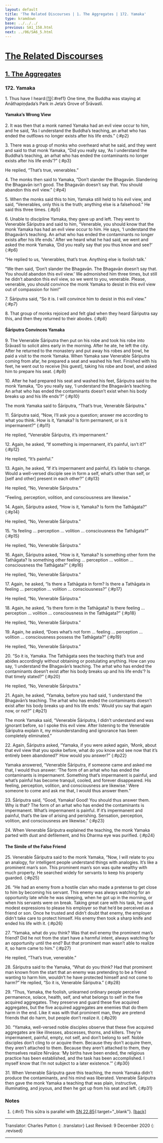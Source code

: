 ```yaml
---
layout: default
title: 'The Related Discourses | 1. The Aggregates | 172. Yamaka'
type: kramdown
base: ../../../
previous: SA1_158.html
next: ../06/SA6_5.html
---
```


# [The Related Discourses](../index.html)
## [1. The Aggregates](index.html)
### 172. Yamaka

1\. Thus have I heard:[\[1\]](#n1){:#ref1} One time, the Buddha was staying at Anāthapiṇḍada’s Park in Jeta’s Grove of Śrāvastī.

#### Yamaka’s Wrong View

2\. It was then that a monk named Yamaka had an evil view occur to him, and he said, “As I understand the Buddha’s teaching, an arhat who has ended the outflows no longer exists after his life ends.”
{:#p2}

3\. There was a group of monks who overheard what he said, and they went and said to that monk Yamaka, “Did you really say, ‘As I understand the Buddha’s teaching, an arhat who has ended the contaminants no longer exists after his life ends’?”
{:#p3}

He replied, “That’s true, venerables.”

4\. The monks then said to Yamaka, “Don’t slander the Bhagavān. Slandering the Bhagavān isn’t good. The Bhagavān doesn’t say that. You should abandon this evil view.”
{:#p4}

5\. When the monks said this to him, Yamaka still held to his evil view, and said, “Venerables, only this is the truth; anything else is a falsehood.” He said this three times.
{:#p5}

6\. Unable to discipline Yamaka, they gave up and left. They went to Venerable Śāriputra and said to him, “Venerable, you should know that the monk Yamaka has had an evil view occur to him. He says, ‘I understand the Bhagavān’s teaching. An arhat who has ended the contaminants no longer exists after his life ends.’ After we heard what he had said, we went and asked the monk Yamaka, ‘Did you really say that you thus know and see?’
{:#p6}

“He replied to us, ‘Venerables, that’s true. Anything else is foolish talk.’

“We then said, ‘Don’t slander the Bhagavān. The Bhagavān doesn’t say that. You should abandon this evil view.’ We admonished him three times, but still he didn’t abandon this evil view, so we went to you, venerable. Please, venerable, you should convince the monk Yamaka to desist in this evil view out of compassion for him!”

7\. Śāriputra said, “So it is. I will convince him to desist in this evil view.”
{:#p7}

8\. That group of monks rejoiced and felt glad when they heard Śāriputra say this, and then they returned to their abodes.
{:#p8}

#### Śāriputra Convinces Yamaka

9\. The Venerable Śāriputra then put on his robe and took his robe into Śrāvastī to solicit alms early in the morning. After he ate, he left the city. After he returned to the monastery and put away his robes and bowl, he paid a visit to the monk Yamaka. When Yamaka saw Venerable Śāriputra coming from afar, he prepared a seat and washed his feet. Finished with his feet, he went out to receive [his guest], taking his robe and bowl, and asked him to prepare his seat.
{:#p9}

10\. After he had prepared his seat and washed his feet, Śāriputra said to the monk Yamaka, “Do you really say, ‘I understand the Bhagavān’s teaching. An arhat who has ended the contaminants doesn’t exist when his body breaks up and his life ends’?”
{:#p10}

The monk Yamaka said to Śāriputra, “That’s true, Venerable Śāriputra.”

11\. Śāriputra said, “Now, I’ll ask you a question; answer me according to what you think. How is it, Yamaka? Is form permanent, or is it impermanent?”
{:#p11}

He replied, “Venerable Śāriputra, it’s impermanent.”

12\. Again, he asked, “If something is impermanent, it’s painful, isn’t it?”
{:#p12}

He replied, “It’s painful.”

13\. Again, he asked, “If it’s impermanent and painful, it’s liable to change. Would a well-versed disciple see in form a self, what’s other than self, or [self and other] present in each other?”
{:#p13}

He replied, “No, Venerable Śāriputra.”

“Feeling, perception, volition, and consciousness are likewise.”

14\. Again, Śāriputra asked, “How is it, Yamaka? Is form the Tathāgata?”
{:#p14}

He replied, “No, Venerable Śāriputra.”

15\. “Is feeling … perception … volition … consciousness the Tathāgata?”
{:#p15}

He replied, “No, Venerable Śāriputra.”

16\. Again, Śāriputra asked, “How is it, Yamaka? Is something other form the Tathāgata? Is something other feeling … perception … volition … consciousness the Tathāgata?”
{:#p16}

He replied, “No, Venerable Śāriputra.”

17\. Again, he asked, “Is there a Tathāgata in form? Is there a Tathāgata in feeling … perception … volition … consciousness?”
{:#p17}

He replied, “No, Venerable Śāriputra.”

18\. Again, he asked, “Is there form in the Tathāgata? Is there feeling … perception … volition … consciousness in the Tathāgata?”
{:#p18}

He replied, “No, Venerable Śāriputra.”

19\. Again, he asked, “Does what’s not form … feeling … perception … volition … consciousness possess the Tathāgata?”
{:#p19}

He replied, “No, Venerable Śāriputra.”

20\. “So it is, Yamaka. The Tathāgata sees the teaching that’s true and abides accordingly without obtaining or postulating anything. How can you say, ‘I understand the Bhagavān’s teaching. The arhat who has ended the contaminants doesn’t exist after his body breaks up and his life ends’? Is that timely stated?”
{:#p20}

He replied, “No, Venerable Śāriputra.”

21\. Again, he asked, “Yamaka, before you had said, ‘I understand the Bhagavān’s teaching. The arhat who has ended the contaminants doesn’t exist after his body breaks up and his life ends.’ Would you say that again now, or not?”
{:#p21}

The monk Yamaka said, “Venerable Śāriputra, I didn’t understand and was ignorant before, so I spoke this evil view. After listening to the Venerable Śāriputra explain it, my misunderstanding and ignorance has been completely eliminated.”

22\. Again, Śāriputra asked, “Yamaka, if you were asked again, ‘Monk, about that evil view that you spoke before, what do you know and see now that it’s entirely been abandoned?’ How would you answer?”
{:#p22}

Yamaka answered, “Venerable Śāriputra, if someone came and asked me that, I would thus answer: ‘The form of an arhat who has ended the contaminants is impermanent. Something that’s impermanent is painful, and what’s painful has become tranquil, cooled, and forever disappeared. His feeling, perception, volition, and consciousness are likewise.’ Were someone to come and ask me that, I would thus answer them.”

23\. Śāriputra said, “Good, Yamaka! Good! You should thus answer them. Why is that? The form of an arhat who has ended the contaminants is impermanent. What’s impermanent is painful. If it’s impermanent and painful, that’s the law of arising and perishing. Sensation, perception, volition, and consciousness are likewise.”
{:#p23}

24\. When Venerable Śāriputra explained the teaching, the monk Yamaka parted with dust and defilement, and his Dharma eye was purified.
{:#p24}

#### The Simile of the False Friend

25\. Venerable Śāriputra said to the monk Yamaka, “Now, I will relate to you an analogy, for intelligent people understand things with analogies. It’s like a prominent man’s son. This prominent man’s son was quite wealthy with much property. He searched widely for servants to keep his property guarded.
{:#p25}

26\. “He had an enemy from a hostile clan who made a pretense to get close to him by becoming his servant. This enemy was always watching for an opportunity late while he was sleeping, when he got up in the morning, or when his servants were on break. Taking great care with his task, he used modest expressions to please his employer so that he’d be perceived as a friend or son. Once he trusted and didn’t doubt that enemy, the employer didn’t take care to protect himself. His enemy then took a sharp knife and ended his life with it.
{:#p26}

27\. “Yamaka, what do you think? Was that evil enemy the prominent man’s friend? Did he not from the start have a harmful intent, always watching for an opportunity until the end? But that prominent man wasn’t able to realize it, so harm came to him.”
{:#p27}

He replied, “That’s true, venerable.”

28\. Śāriputra said to the Yamaka, “What do you think? Had that prominent man known from the start that an enemy was pretending to be a friend wanting to harm him, wouldn’t he have protected himself and not come to harm?”
He replied, “So it is, Venerable Śāriputra.”
{:#p28}

29\. “Thus, Yamaka, the foolish, unlearned ordinary people perceive permanence, solace, health, self, and what belongs to self in the five acquired aggregates. They preserve and guard these five acquired aggregates, but the five acquired aggregates are enemies that do them harm in the end. Like it was with that prominent man, they are pretend friends that do harm, but people don’t realize it.
{:#p29}

30\. “Yamaka, well-versed noble disciples observe that these five acquired aggregates are like illnesses, abscesses, thorns, and killers. They’re impermanent, painful, empty, not self, and don’t belong to self. Noble disciples don’t cling to or acquire them. Because they don’t acquire them, they aren’t attached to them. Because they aren’t attached to them, they themselves realize Nirvāṇa: ‘My births have been ended, the religious practice has been established, and the task has been accomplished. I myself know that I’m not subject to a later existence.’”
{:#p30}

31\. When Venerable Śāriputra gave this teaching, the monk Yamaka didn’t produce the contaminants, and his mind was liberated. Venerable Śāriputra then gave the monk Yamaka a teaching that was plain, instructive, illuminating, and joyous, and then he got up from his seat and left.
{:#p31}

### Notes

1. {:#n1} This sūtra is parallel with [SN 22.85](https://suttacentral.net/sn22.85){:target="_blank"}. [\[back\]](#ref1)

---

Translator: Charles Patton
{: .translator}
Last Revised: 9 December 2020
{: .revised}

---